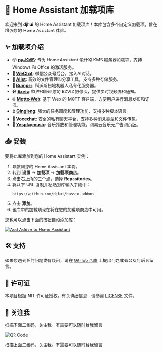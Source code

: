 # 🔔 Home Assistant 加载项库

欢迎来到 **djhui** 的 Home Assistant 加载项库！本库包含多个自定义加载项，旨在增强您的 Home Assistant 体验。

## ✨ 加载项介绍

- 📦 [**py-KMS**](https://github.com/djhui/hassio-addons/tree/main/py-KMS): 专为 Home Assistant 设计的 KMS 服务器加载项，支持 Windows 和 Office 的激活服务。
- 📨 [**WeChat**](https://github.com/djhui/hassio-addons/tree/main/WeChat): 微信公众号后台，接入AI对话。
- 📁 [**Alist**](https://github.com/djhui/hassio-addons/tree/main/Alist): 高效的文件管理和分享工具，支持多种存储服务。
- 🤖 [**Bumper**](https://github.com/djhui/hassio-addons/tree/main/bumper): 科沃斯扫地机器人私有化服务器。
- 📹 [**Ezviz**](https://github.com/djhui/hassio-addons/tree/main/EZVIZ): 监控和管理您的 EZVIZ 摄像头，提供实时视频流和通知。
- 🌐 [**Mqttx-Web**](https://github.com/djhui/hassio-addons/tree/main/mqttx-Web): 基于 Web 的 MQTT 客户端，方便用户进行消息发布和订阅。
- ⏳ [**Qinglong**](https://github.com/djhui/hassio-addons/tree/main/Qinglong): 强大的任务调度和管理功能，支持多种脚本语言。
- 💬 [**Vocechat**](https://github.com/djhui/hassio-addons/tree/main/Vocechat): 安全的私有聊天平台，支持多种消息类型和文件传输。
- 🎵 [**Yesplaymusic**](https://github.com/djhui/hassio-addons/tree/main/yesplaymusic): 音乐播放和管理功能，网易云音乐无广告网页版。

## 📥 安装

要将此库添加到您的 Home Assistant 实例：

1. 导航到您的 Home Assistant 实例。
2. 转到 **设置** -> **加载项** -> **加载项商店**。
3. 点击右上角的三个点，选择 **Repositories**。
4. 将以下 URL 复制并粘贴到库输入字段中：
   ```
   https://github.com/djhui/hassio-addons
   ```
5. 点击 **添加**。
6. 该库中的加载项现在将在您的加载项商店中可用。

您也可以点击下面的按钮自动添加库：

[![Add Addon to Home Assistant](https://my.home-assistant.io/badges/supervisor_add_addon_repository.svg)](https://my.home-assistant.io/redirect/supervisor_add_addon_repository/?repository_url=https://github.com/djhui/hassio-addons)

## 🛠️ 支持

如果您遇到任何问题或有疑问，请在 [GitHub 仓库](https://github.com/djhui/hassio-addons/issues) 上提出问题或者公众号后台留言。

## 📜 许可证

本项目根据 MIT 许可证授权。有关详细信息，请参阅 [LICENSE](LICENSE) 文件。

## 📱 关注我

扫描下面二维码，关注我。有需要可以随时给我留言

![QR Code](https://gitee.com/desmond_GT/hassio-addons/raw/main/WeChat_QRCode.png)

扫描上面二维码，关注我。有需要可以随时给我留言
